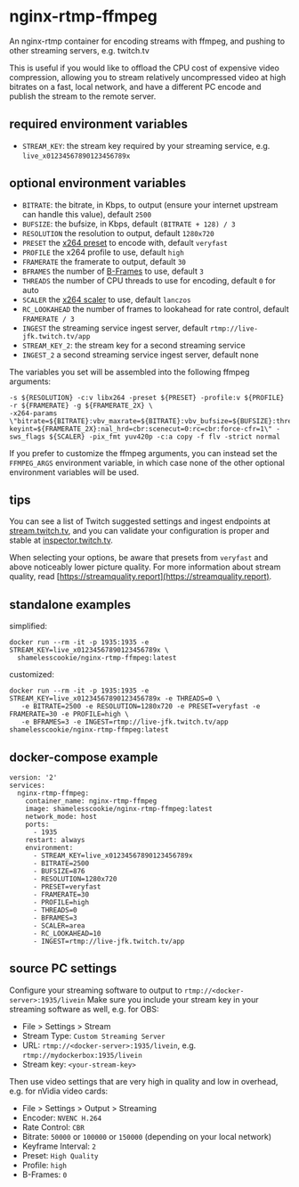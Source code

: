 # nginx-rtmp-ffmpeg

An nginx-rtmp container for encoding streams with ffmpeg, and pushing to other streaming servers, e.g. twitch.tv

This is useful if you would like to offload the CPU cost of expensive video compression,
allowing you to stream relatively uncompressed video at high bitrates on a fast, local network,
and have a different PC encode and publish the stream to the remote server.

## required environment variables

- `STREAM_KEY`: the stream key required by your streaming service, e.g. `live_x01234567890123456789x`

## optional environment variables

- `BITRATE`: the bitrate, in Kbps, to output (ensure your internet upstream can handle this value), default `2500`
- `BUFSIZE`: the bufsize, in Kbps, default `(BITRATE + 128) / 3`
- `RESOLUTION` the resolution to output, default `1280x720`
- `PRESET` the [x264 preset](https://trac.ffmpeg.org/wiki/Encode/H.264#Preset) to encode with, default `veryfast`
- `PROFILE` the x264 profile to use, default `high`
- `FRAMERATE` the framerate to output, default `30`
- `BFRAMES` the number of [B-Frames](https://en.wikipedia.org/wiki/Video_compression_picture_types) to use, default `3`
- `THREADS` the number of CPU threads to use for encoding, default `0` for auto
- `SCALER` the [x264 scaler](https://ffmpeg.org/ffmpeg-scaler.html) to use, default `lanczos`
- `RC_LOOKAHEAD` the number of frames to lookahead for rate control, default `FRAMERATE / 3`
- `INGEST` the streaming service ingest server, default `rtmp://live-jfk.twitch.tv/app`
- `STREAM_KEY_2`: the stream key for a second streaming service
- `INGEST_2` a second streaming service ingest server, default none

The variables you set will be assembled into the following ffmpeg arguments:

```
-s ${RESOLUTION} -c:v libx264 -preset ${PRESET} -profile:v ${PROFILE} -r ${FRAMERATE} -g ${FRAMERATE_2X} \
-x264-params \"bitrate=${BITRATE}:vbv_maxrate=${BITRATE}:vbv_bufsize=${BUFSIZE}:threads=${THREADS}:bframes=${BFRAMES}:rc_lookahead=${RC_LOOKAHEAD}:keyint=${FRAMERATE_2X}:min-keyint=${FRAMERATE_2X}:nal_hrd=cbr:scenecut=0:rc=cbr:force-cfr=1\" -sws_flags ${SCALER} -pix_fmt yuv420p -c:a copy -f flv -strict normal
```

If you prefer to customize the ffmpeg arguments, you can instead set the `FFMPEG_ARGS` environment variable, in which case none of the other optional environment variables will be used.

## tips

You can see a list of Twitch suggested settings and ingest endpoints at [stream.twitch.tv](https://stream.twitch.tv/), and you can validate your configuration is proper and stable at [inspector.twitch.tv](https://inspector.twitch.tv).

When selecting your options, be aware that presets from `veryfast` and above noticeably lower picture quality. For more information about stream quality, read [https://streamquality.report](https://streamquality.report).

## standalone examples

simplified:
```
docker run --rm -it -p 1935:1935 -e STREAM_KEY=live_x01234567890123456789x \
  shamelesscookie/nginx-rtmp-ffmpeg:latest
```

customized:
```
docker run --rm -it -p 1935:1935 -e STREAM_KEY=live_x01234567890123456789x -e THREADS=0 \
   -e BITRATE=2500 -e RESOLUTION=1280x720 -e PRESET=veryfast -e FRAMERATE=30 -e PROFILE=high \
   -e BFRAMES=3 -e INGEST=rtmp://live-jfk.twitch.tv/app shamelesscookie/nginx-rtmp-ffmpeg:latest
```

## docker-compose example

```
version: '2'
services:
  nginx-rtmp-ffmpeg:
    container_name: nginx-rtmp-ffmpeg
    image: shamelesscookie/nginx-rtmp-ffmpeg:latest
    network_mode: host
    ports:
      - 1935
    restart: always
    environment:
      - STREAM_KEY=live_x01234567890123456789x
      - BITRATE=2500
      - BUFSIZE=876
      - RESOLUTION=1280x720
      - PRESET=veryfast
      - FRAMERATE=30
      - PROFILE=high
      - THREADS=0
      - BFRAMES=3
      - SCALER=area
      - RC_LOOKAHEAD=10
      - INGEST=rtmp://live-jfk.twitch.tv/app
```

## source PC settings

Configure your streaming software to output to `rtmp://<docker-server>:1935/livein`
Make sure you include your stream key in your streaming software as well, e.g. for OBS:

- File > Settings > Stream
- Stream Type: `Custom Streaming Server`
- URL: `rtmp://<docker-server>:1935/livein`, e.g. `rtmp://mydockerbox:1935/livein`
- Stream key: `<your-stream-key>`

Then use video settings that are very high in quality and low in overhead, e.g. for nVidia video cards:

- File > Settings > Output > Streaming
- Encoder: `NVENC H.264`
- Rate Control: `CBR`
- Bitrate: `50000` or `100000` or `150000` (depending on your local network)
- Keyframe Interval: `2`
- Preset: `High Quality`
- Profile: `high`
- B-Frames: `0`